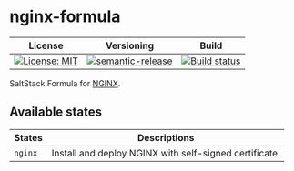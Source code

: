 # nginx-formula

| License | Versioning | Build |
| ------- | ---------- | ----- |
| [![License: MIT](https://img.shields.io/badge/License-MIT-yellow.svg)](https://opensource.org/licenses/MIT) | [![semantic-release](https://img.shields.io/badge/%20%20%F0%9F%93%A6%F0%9F%9A%80-semantic--release-e10079.svg)](https://github.com/semantic-release/semantic-release) | [![Build status](https://ci.appveyor.com/api/projects/status/5qsjkq143w4ndig7/branch/master?svg=true)](https://ci.appveyor.com/project/nikAizuddin/nginx-formula/branch/master) |

SaltStack Formula for [NGINX](https://www.nginx.com/).


## Available states

| States | Descriptions |
| --- | --- |
| `nginx` | Install and deploy NGINX with self-signed certificate. |
